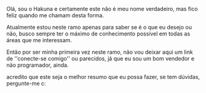 Olá, sou o Hakuna e certamente este não é meu nome verdadeiro, mas fico feliz quando me chamam desta forma. 

Atualmente estou neste ramo apenas para saber se é o que eu desejo ou não, busco sempre ter o máximo de conhecimento possível em todas as áreas que me interessam.

Então por ser minha primeira vez neste ramo, não vou deixar aqui um link de ''conecte-se comigo'' ou parecidos, já que eu sou um bom vendedor e não programador, ainda.

acredito que este seja o melhor resumo que eu possa fazer, se tem dúvidas, pergunte-me c:
